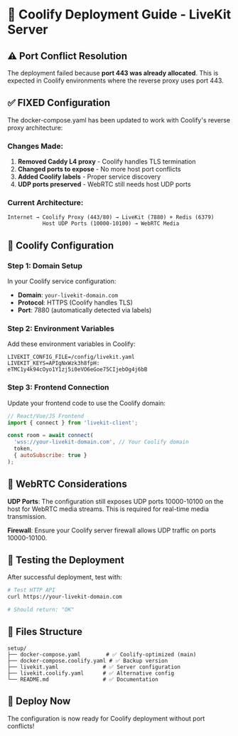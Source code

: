 # 🚀 Coolify Deployment Guide - LiveKit Server

## ⚠️ Port Conflict Resolution

The deployment failed because **port 443 was already allocated**. This is expected in Coolify environments where the reverse proxy uses port 443.

## ✅ **FIXED Configuration**

The docker-compose.yaml has been updated to work with Coolify's reverse proxy architecture:

### **Changes Made:**
1. **Removed Caddy L4 proxy** - Coolify handles TLS termination
2. **Changed ports to expose** - No more host port conflicts
3. **Added Coolify labels** - Proper service discovery
4. **UDP ports preserved** - WebRTC still needs host UDP ports

### **Current Architecture:**
```
Internet → Coolify Proxy (443/80) → LiveKit (7880) + Redis (6379)
           Host UDP Ports (10000-10100) → WebRTC Media
```

## 📝 **Coolify Configuration**

### **Step 1: Domain Setup**
In your Coolify service configuration:
- **Domain**: `your-livekit-domain.com`
- **Protocol**: HTTPS (Coolify handles TLS)
- **Port**: 7880 (automatically detected via labels)

### **Step 2: Environment Variables**
Add these environment variables in Coolify:
```env
LIVEKIT_CONFIG_FILE=/config/livekit.yaml
LIVEKIT_KEYS=APIgNxWzk3h8fpH: eTMC1y4k94cOyo1Y1zj5i0eVO6eGoe75CIjebOg4j6bB
```

### **Step 3: Frontend Connection**
Update your frontend code to use the Coolify domain:

```javascript
// React/Vue/JS Frontend
import { connect } from 'livekit-client';

const room = await connect(
  'wss://your-livekit-domain.com', // Your Coolify domain
  token,
  { autoSubscribe: true }
);
```

## 🔧 **WebRTC Considerations**

**UDP Ports**: The configuration still exposes UDP ports 10000-10100 on the host for WebRTC media streams. This is required for real-time media transmission.

**Firewall**: Ensure your Coolify server firewall allows UDP traffic on ports 10000-10100.

## 🧪 **Testing the Deployment**

After successful deployment, test with:

```bash
# Test HTTP API
curl https://your-livekit-domain.com

# Should return: "OK"
```

## 📁 **Files Structure**
```
setup/
├── docker-compose.yaml        # ✅ Coolify-optimized (main)
├── docker-compose.coolify.yaml # ✅ Backup version
├── livekit.yaml              # ✅ Server configuration
├── livekit.coolify.yaml      # ✅ Alternative config
└── README.md                 # ✅ Documentation
```

## 🚀 **Deploy Now**

The configuration is now ready for Coolify deployment without port conflicts!
